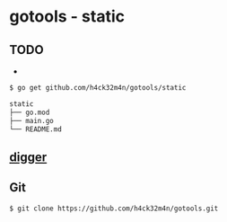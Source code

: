 # gotools - static #
## TODO ##
- 

```bash
$ go get github.com/h4ck32m4n/gotools/static
```

```bash
static
├── go.mod
├── main.go
└── README.md
```

## [digger](main.go) ##

## Git ##
```bash
$ git clone https://github.com/h4ck32m4n/gotools.git
```
